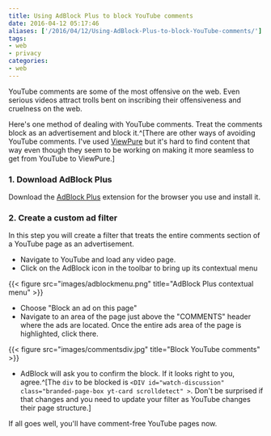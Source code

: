 ```yaml
---
title: Using AdBlock Plus to block YouTube comments
date: 2016-04-12 05:17:46
aliases: ['/2016/04/12/Using-AdBlock-Plus-to-block-YouTube-comments/']
tags:
- web
- privacy
categories:
- web
---
```

YouTube comments are some of the most offensive on the web. Even serious videos attract trolls bent on inscribing their offensiveness and cruelness on the web.

Here's one method of dealing with YouTube comments. Treat the comments block as an advertisement and block it.^[There are other ways of avoiding YouTube comments. I've used [ViewPure](http://viewpure.com) but it's hard to find content that way even though they seem to be working on making it more seamless to get from YouTube to ViewPure.]

### 1. Download AdBlock Plus

Download the [AdBlock Plus](https://adblockplus.org) extension for the browser you use and install it.

### 2. Create a custom ad filter

In this step you will create a filter that treats the entire comments section of a YouTube page as an advertisement.

- Navigate to YouTube and load any video page.
- Click on the AdBlock icon in the toolbar to bring up its contextual menu

{{< figure src="images/adblockmenu.png" title="AdBlock Plus contextual menu" >}}

- Choose "Block an ad on this page"
- Navigate to an area of the page just above the "COMMENTS" header where the ads are located. Once the entire ads area of the page is highlighted, click there.

{{< figure src="images/commentsdiv.jpg" title="Block YouTube comments" >}}

- AdBlock will ask you to confirm the block. If it looks right to you, agree.^[The `div` to be blocked is `<DIV id="watch-discussion" class="branded-page-box yt-card scrolldetect" >`. Don't be surprised if that changes and you need to update your filter as YouTube changes their page structure.]

If all goes well, you'll have comment-free YouTube pages now.

